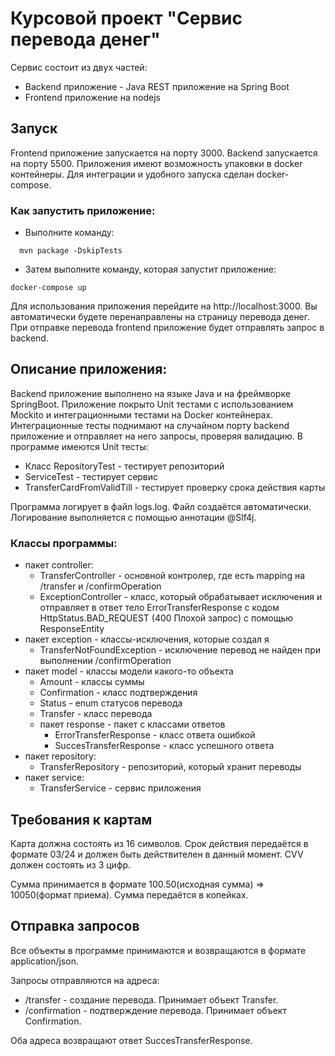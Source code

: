# Курсовой проект "Сервис перевода денег"

Сервис состоит из двух частей:

* Backend приложение - Java REST приложение на Spring Boot
* Frontend приложение на nodejs

## Запуск

Frontend приложение запускается на порту 3000. Backend запускается на порту 5500.
Приложения имеют возможность упаковки в docker контейнеры. Для интеграции и удобного запуска сделан docker-compose.

### Как запустить приложение:

* Выполните команду: 
``` "
  mvn package -DskipTests
```
* Затем выполните команду, которая запустит приложение:
```
docker-compose up
```

Для использования приложения перейдите на http://localhost:3000. Вы автоматически будете перенаправлены на страницу перевода денег.
При отправке перевода frontend приложение будет отправлять запрос в backend.

## Описание приложения:

Backend приложение выполнено на языке Java и на фреймворке SpringBoot. Приложение покрыто Unit тестами с использованием
Mockito и интеграционными тестами на Docker контейнерах. Интеграционные тесты поднимают на случайном порту backend приложение
и отправляет на него запросы, проверяя валидацию. В программе имеются Unit тесты:
* Класс RepositoryTest - тестирует репозиторий
* ServiceTest - тестирует сервис
* TransferCardFromValidTill - тестирует проверку срока действия карты

Программа логирует в файл logs.log. Файл создаётся автоматически. Логирование выполняется с
помощью аннотации @Slf4j.

### Классы программы:
* пакет controller:
  * TransferController - основной контролер, где есть mapping на /transfer
  и /confirmOperation
  * ExceptionController - класс, который обрабатывает исключения и отправляет в ответ тело ErrorTransferResponse с кодом HttpStatus.BAD_REQUEST (400 Плохой запрос) 
  с помощью ResponseEntity
* пакет exception - классы-исключения, которые создал я
  * TransferNotFoundException - исключение перевод не найден при выполнении
  /confirmOperation
* пакет model - классы модели какого-то объекта
    * Amount - классы суммы
    * Confirmation - класс подтверждения
    * Status - enum статусов перевода
    * Transfer - класс перевода
    * пакет response - пакет с классами ответов
      * ErrorTransferResponse - класс ответа ошибкой
      * SuccesTransferResponse - класс успешного ответа
* пакет repository:
    * TransferRepository - репозиторий, который хранит переводы
* пакет service:
    * TransferService - сервис приложения

## Требования к картам

Карта должна состоять из 16 символов. Срок действия передаётся в формате
03/24 и должен быть действителен в данный момент. СVV должен состоять из 3 цифр.

Сумма принимается в формате 100.50(исходная сумма) => 10050(формат приема). Сумма передаётся в копейках.
##  Отправка запросов

Все объекты в программе принимаются и возвращаются в формате application/json.

Запросы отправляются на адреса: 
* /transfer - создание перевода. Принимает объект Transfer.
* /confirmation - подтверждение перевода. Принимает объект Confirmation.

Оба адреса возвращают ответ SuccesTransferResponse.